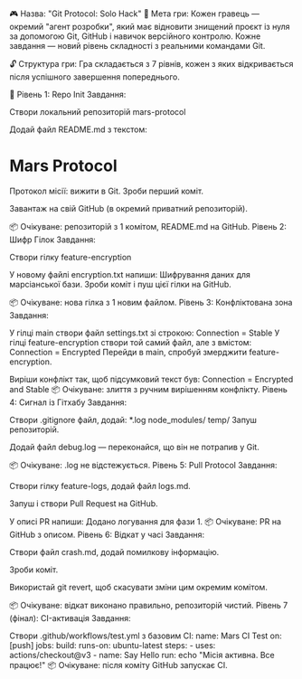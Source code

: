 🎮 Назва: "Git Protocol: Solo Hack"
🎯 Мета гри:
Кожен гравець — окремий "агент розробки", який має відновити знищений проєкт із нуля за допомогою Git, GitHub і навичок версійного контролю.
Кожне завдання — новий рівень складності з реальними командами Git.

🔓 Структура гри:
Гра складається з 7 рівнів, кожен з яких відкривається після успішного завершення попереднього.

🔹 Рівень 1: Repo Init
Завдання:

Створи локальний репозиторій mars-protocol

Додай файл README.md з текстом:
# Mars Protocol  
Протокол місії: вижити в Git.
Зроби перший коміт.

Завантаж на свій GitHub (в окремий приватний репозиторій).

📦 Очікуване: репозиторій з 1 комітом, README.md на GitHub.
 Рівень 2: Шифр Гілок
Завдання:

Створи гілку feature-encryption

У новому файлі encryption.txt напиши:
Шифрування даних для марсіанської бази.
Зроби коміт і пуш цієї гілки на GitHub.

📦 Очікуване: нова гілка з 1 новим файлом.
Рівень 3: Конфліктована зона
Завдання:

У гілці main створи файл settings.txt зі строкою:
Connection = Stable
У гілці feature-encryption створи той самий файл, але з вмістом:
Connection = Encrypted
Перейди в main, спробуй змерджити feature-encryption.

Виріши конфлікт так, щоб підсумковий текст був:
Connection = Encrypted and Stable
📦 Очікуване: злиття з ручним вирішенням конфлікту.
 Рівень 4: Сигнал із Гітхабу
Завдання:

Створи .gitignore файл, додай:
*.log
node_modules/
temp/
Запуш репозиторій.

Додай файл debug.log — переконайся, що він не потрапив у Git.

📦 Очікуване: .log не відстежується.
 Рівень 5: Pull Protocol
Завдання:

Створи гілку feature-logs, додай файл logs.md.

Запуш і створи Pull Request на GitHub.

У описі PR напиши:
Додано логування для фази 1.
📦 Очікуване: PR на GitHub з описом.
Рівень 6: Відкат у часі
Завдання:

Створи файл crash.md, додай помилкову інформацію.

Зроби коміт.

Використай git revert, щоб скасувати зміни цим окремим комітом.

📦 Очікуване: відкат виконано правильно, репозиторій чистий.
Рівень 7 (фінал): CI-активація
Завдання:

Створи .github/workflows/test.yml з базовим CI:
name: Mars CI Test
on: [push]
jobs:
  build:
    runs-on: ubuntu-latest
    steps:
      - uses: actions/checkout@v3
      - name: Say Hello
        run: echo "Місія активна. Все працює!"
📦 Очікуване: після коміту GitHub запускає CI.
